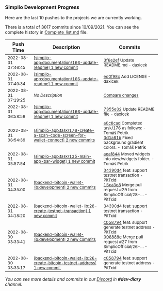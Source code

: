 
### Simplio Development Progress

Here are the last 10 pushes to the projects we are currently working.

There is a total of 3017 commits since 10/09/2021. You can see the complete history in
 [Complete_list.md](Complete_list.md) file.

| Push Time | Description | Commits |
| --- | --- | --- |
| <sub>2022-08-31 07:46:45</sub> | <sub>[[simplio-app:documentation/166\-update\-readme] 1 new commit](https://github.com/SimplioOfficial/simplio-app/commit/3f6e2ef45e76e25504a476119356efb24f4d498f)</sub> | <sub>[3f6e2ef](https://github.com/SimplioOfficial/simplio-app/commit/3f6e2ef45e76e25504a476119356efb24f4d498f) Update README.md - daxicek</sub> |
| <sub>2022-08-31 07:40:34</sub> | <sub>[[simplio-app:documentation/166\-update\-readme] 1 new commit](https://github.com/SimplioOfficial/simplio-app/commit/ed0f98c80b0087b6b6104dbc530192379ef921a2)</sub> | <sub>[ed0f98c](https://github.com/SimplioOfficial/simplio-app/commit/ed0f98c80b0087b6b6104dbc530192379ef921a2) Add LICENSE - daxicek</sub> |
| <sub>2022-08-31 07:19:25</sub> | <sub>_No Description_</sub> | <sub>[Compare changes](https://github.com/SimplioOfficial/simplio-app/compare/ba5c33f565db...3220593f5ff4)</sub> |
| <sub>2022-08-31 06:58:56</sub> | <sub>[[simplio-app:documentation/166\-update\-readme] 1 new commit](https://github.com/SimplioOfficial/simplio-app/commit/7355e3289840022bbacd87634f4ddcbdd74aeca3)</sub> | <sub>[7355e32](https://github.com/SimplioOfficial/simplio-app/commit/7355e3289840022bbacd87634f4ddcbdd74aeca3) Update README file - daxicek</sub> |
| <sub>2022-08-31 06:54:39</sub> | <sub>[[simplio-app:task/176\-create\-a\-scan\-code\-screen\-for\-wallet\-connect] 2 new commits](https://github.com/SimplioOfficial/simplio-app/compare/a0c8cada7ba2^...3d1a81b3067d)</sub> | <sub>[a0c8cad](https://github.com/SimplioOfficial/simplio-app/commit/a0c8cada7ba2cf0863a6600a0cfcfbe18252ab58) Completed task/176 as follows: - Tomáš Petrík<br>[3d1a81b](https://github.com/SimplioOfficial/simplio-app/commit/3d1a81b3067deb6fcf0d71197717ecee89ae19d2) Fixed background gradient colors. - Tomáš Petrík</sub> |
| <sub>2022-08-31 05:57:54</sub> | <sub>[[simplio-app:task/135\-main\-app\-bar\-widget] 1 new commit](https://github.com/SimplioOfficial/simplio-app/commit/aeaf844624bc6755838cc82e680aa16b0875375b)</sub> | <sub>[aeaf844](https://github.com/SimplioOfficial/simplio-app/commit/aeaf844624bc6755838cc82e680aa16b0875375b) Moved widgets into view/widgets folder. - Tomáš Petrík</sub> |
| <sub>2022-08-31 04:35:00</sub> | <sub>[[backend-bitcoin-wallet-lib:development] 2 new commits](https://github.com/SimplioOfficial/backend-bitcoin-wallet-lib/compare/098888c8d55a...15ca3c8c1937)</sub> | <sub>[34390d4](https://github.com/SimplioOfficial/backend-bitcoin-wallet-lib/commit/34390d4743c6a3e94cfe03e2ae4397a4141c3f3d) feat: support testnet transaction - PitTxid<br>[15ca3c8](https://github.com/SimplioOfficial/backend-bitcoin-wallet-lib/commit/15ca3c8c1937b05ff2186dca6cb3acdfda729ff0) Merge pull request #29 from SimplioOfficial/28-... - PitTxid</sub> |
| <sub>2022-08-31 04:18:20</sub> | <sub>[[backend-bitcoin-wallet-lib:28\-create\-testnet\-transaction] 1 new commit](https://github.com/SimplioOfficial/backend-bitcoin-wallet-lib/commit/34390d4743c6a3e94cfe03e2ae4397a4141c3f3d)</sub> | <sub>[34390d4](https://github.com/SimplioOfficial/backend-bitcoin-wallet-lib/commit/34390d4743c6a3e94cfe03e2ae4397a4141c3f3d) feat: support testnet transaction - PitTxid</sub> |
| <sub>2022-08-30 03:33:41</sub> | <sub>[[backend-bitcoin-wallet-lib:development] 2 new commits](https://github.com/SimplioOfficial/backend-bitcoin-wallet-lib/compare/65351f5502ca...098888c8d55a)</sub> | <sub>[c058794](https://github.com/SimplioOfficial/backend-bitcoin-wallet-lib/commit/c05879421cf22e28958b77cae4f50a12a3fe19e9) feat: support generate testnet address - PitTxid<br>[098888c](https://github.com/SimplioOfficial/backend-bitcoin-wallet-lib/commit/098888c8d55a7e14d94289efe6c19ba83cb7a96c) Merge pull request #27 from SimplioOfficial/26-... - PitTxid</sub> |
| <sub>2022-08-30 03:33:17</sub> | <sub>[[backend-bitcoin-wallet-lib:26\-create\-bitcoin\-testnet\-address] 1 new commit](https://github.com/SimplioOfficial/backend-bitcoin-wallet-lib/commit/c05879421cf22e28958b77cae4f50a12a3fe19e9)</sub> | <sub>[c058794](https://github.com/SimplioOfficial/backend-bitcoin-wallet-lib/commit/c05879421cf22e28958b77cae4f50a12a3fe19e9) feat: support generate testnet address - PitTxid</sub> |

_You can see more details and commits in our [Discord](https://discord.gg/aKhjuwZmdP) in **#dev-diary** channel._
